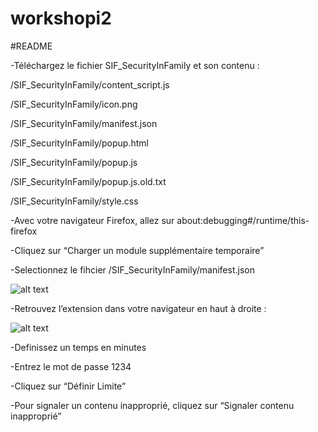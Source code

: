 # workshopi2
#README

-Téléchargez le fichier SIF_SecurityInFamily et son contenu :  

/SIF_SecurityInFamily/content_script.js 

/SIF_SecurityInFamily/icon.png 

/SIF_SecurityInFamily/manifest.json 

/SIF_SecurityInFamily/popup.html 

/SIF_SecurityInFamily/popup.js 

/SIF_SecurityInFamily/popup.js.old.txt 

/SIF_SecurityInFamily/style.css 

-Avec votre navigateur Firefox, allez sur about:debugging#/runtime/this-firefox 

-Cliquez sur “Charger un module supplémentaire temporaire” 

-Selectionnez le fihcier /SIF_SecurityInFamily/manifest.json 

![alt text](https://github.com/gitmusiconly/workshopi2/blob/main/vueExtension1.png?raw=true)







-Retrouvez l’extension dans votre navigateur en haut à droite :  

![alt text](https://github.com/gitmusiconly/workshopi2/blob/main/vueExtension2.png?raw=true)


-Definissez un temps en minutes 

-Entrez le mot de passe 1234 

-Cliquez sur “Définir Limite” 

-Pour signaler un contenu inapproprié, cliquez sur “Signaler contenu inapproprié” 
